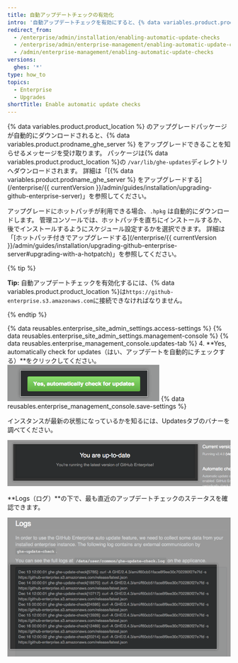 ```yaml
---
title: 自動アップデートチェックの有効化
intro: '自動アップデートチェックを有効にすると、{% data variables.product.product_location %} が最新の {% data variables.product.prodname_ghe_server %} リリースをチェックしてダウンロードします。'
redirect_from:
  - /enterprise/admin/installation/enabling-automatic-update-checks
  - /enterprise/admin/enterprise-management/enabling-automatic-update-checks
  - /admin/enterprise-management/enabling-automatic-update-checks
versions:
  ghes: '*'
type: how_to
topics:
  - Enterprise
  - Upgrades
shortTitle: Enable automatic update checks
---
```


{% data variables.product.product_location %} のアップグレードパッケージが自動的にダウンロードされると、{% data variables.product.prodname_ghe_server %} をアップグレードできることを知らせるメッセージを受け取ります。 パッケージは{% data variables.product.product_location %}の `/var/lib/ghe-updates`ディレクトリへダウンロードされます。 詳細は「[{% data variables.product.prodname_ghe_server %} をアップグレードする](/enterprise/{{ currentVersion }}/admin/guides/installation/upgrading-github-enterprise-server)」を参照してください。

アップグレードにホットパッチが利用できる場合、`.hpkg` は自動的にダウンロードします。 管理コンソールでは、ホットパッチを直ちにインストールするか、後でインストールするようにスケジュール設定するかを選択できます。 詳細は「[ホットパッチ付きでアップグレードする](/enterprise/{{ currentVersion }}/admin/guides/installation/upgrading-github-enterprise-server#upgrading-with-a-hotpatch)」を参照してください。

{% tip %}

**Tip:** 自動アップデートチェックを有効化するには、{% data variables.product.product_location %}は`https://github-enterprise.s3.amazonaws.com`に接続できなければなりません。

{% endtip %}

{% data reusables.enterprise_site_admin_settings.access-settings %}
{% data reusables.enterprise_site_admin_settings.management-console %}
{% data reusables.enterprise_management_console.updates-tab %}
4. **Yes, automatically check for updates（はい、アップデートを自動的にチェックする）**をクリックしてください。 ![自動更新を有効化するためのボタン](/assets/images/enterprise/management-console/enable_updates_button.png)
{% data reusables.enterprise_management_console.save-settings %}

インスタンスが最新の状態になっているかを知るには、Updatesタブのバナーを調べてください。

![GitHub Enterprise Server のリリースを示すバナー](/assets/images/enterprise/management-console/up-to-date-banner.png)

**Logs（ログ）**の下で、最も直近のアップデートチェックのステータスを確認できます。

![アップデートのログ](/assets/images/enterprise/management-console/update-log.png)
